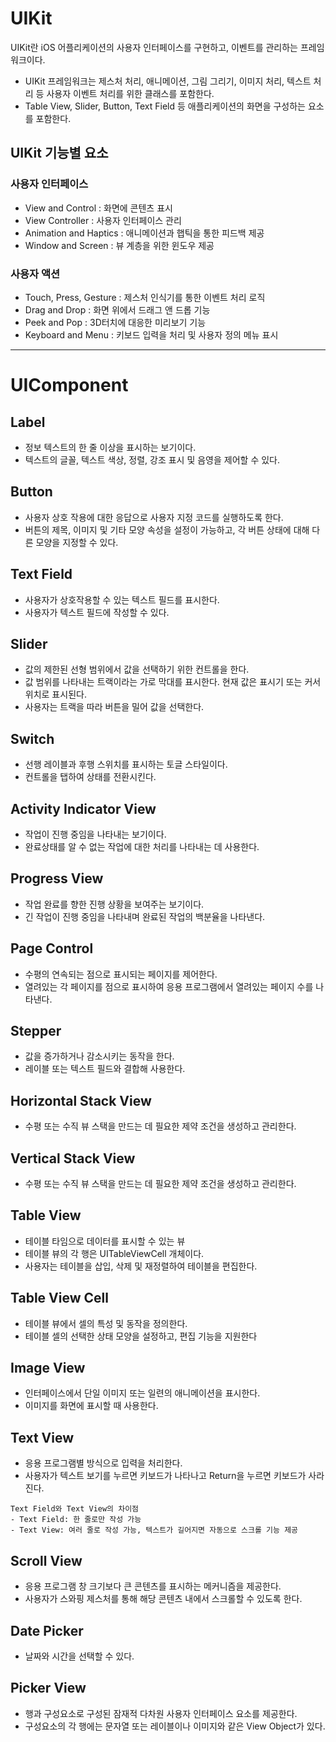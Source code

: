 
# UIKit
UIKit란 iOS 어플리케이션의 사용자 인터페이스를 구현하고, 이벤트를 관리하는 프레임워크이다.
- UIKit 프레임워크는 제스처 처리, 애니메이션, 그림 그리기, 이미지 처리, 텍스트 처리 등 사용자 이벤트 처리를 위한 클래스를 포함한다.
- Table View, Slider, Button, Text Field 등 애플리케이션의 화면을 구성하는 요소를 포함한다.
## UIKit 기능별 요소
### 사용자 인터페이스
- View and Control : 화면에 콘텐츠 표시
- View Controller : 사용자 인터페이스 관리
- Animation and Haptics : 애니메이션과 햅틱을 통한 피드백 제공
- Window and Screen : 뷰 계층을 위한 윈도우 제공
### 사용자 액션
- Touch, Press, Gesture : 제스처 인식기를 통한 이벤트 처리 로직
- Drag and Drop : 화면 위에서 드래그 앤 드롭 기능
- Peek and Pop : 3D터치에 대응한 미리보기 기능
- Keyboard and Menu : 키보드 입력을 처리 및 사용자 정의 메뉴 표시
---
# UIComponent
## Label
- 정보 텍스트의 한 줄 이상을 표시하는 보기이다.
- 텍스트의 글꼴, 텍스트 색상, 정렬, 강조 표시 및 음영을 제어할 수 있다.
## Button
- 사용자 상호 작용에 대한 응답으로 사용자 지정 코드를 실행하도록 한다.
- 버튼의 제목, 이미지 및 기타 모양 속성을 설정이 가능하고, 각 버튼 상태에 대해 다른 모양을 지정할 수 있다.
## Text Field
- 사용자가 상호작용할 수 있는 텍스트 필드를 표시한다.
- 사용자가 텍스트 필드에 작성할 수 있다.
## Slider
- 값의 제한된 선형 범위에서 값을 선택하기 위한 컨트롤을 한다.
- 값 범위를 나타내는 트랙이라는 가로 막대를 표시한다. 현재 값은 표시기 또는 커서 위치로 표시된다.
- 사용자는 트랙을 따라 버튼을 밀어 값을 선택한다.
## Switch
- 선행 레이블과 후행 스위치를 표시하는 토글 스타일이다.
- 컨트롤을 탭하여 상태를 전환시킨다.
## Activity Indicator View
- 작업이 진행 중임을 나타내는 보기이다.
- 완료상태를 알 수 없는 작업에 대한 처리를 나타내는 데 사용한다.
## Progress View
- 작업 완료를 향한 진행 상황을 보여주는 보기이다.
- 긴 작업이 진행 중임을 나타내며 완료된 작업의 백분율을 나타낸다.
## Page Control
- 수평의 연속되는 점으로 표시되는 페이지를 제어한다.
- 열려있는 각 페이지를 점으로 표시하여 응용 프로그램에서 열려있는 페이지 수를 나타낸다.
## Stepper
- 값을 증가하거나 감소시키는 동작을 한다.
- 레이블 또는 텍스트 필드와 결합해 사용한다.
## Horizontal Stack View
- 수평 또는 수직 뷰 스택을 만드는 데 필요한 제약 조건을 생성하고 관리한다.
## Vertical Stack View
- 수평 또는 수직 뷰 스택을 만드는 데 필요한 제약 조건을 생성하고 관리한다.
## Table View
- 테이블 타임으로 데이터를 표시할 수 있는 뷰
- 테이블 뷰의 각 행은 UITableViewCell 개체이다.
- 사용자는 테이블을 삽입, 삭제 및 재정렬하여 테이블을 편집한다.
## Table View Cell
- 테이블 뷰에서 셀의 특성 및 동작을 정의한다.
- 테이블 셀의 선택한 상태 모양을 설정하고, 편집 기능을 지원한다
## Image View
- 인터페이스에서 단일 이미지 또는 일련의 애니메이션을 표시한다.
- 이미지를 화면에 표시할 때 사용한다.
## Text View
- 응용 프로그램별 방식으로 입력을 처리한다.
- 사용자가 텍스트 보기를 누르면 키보드가 나타나고 Return을 누르면 키보드가 사라진다.
```
Text Field와 Text View의 차이점
- Text Field: 한 줄로만 작성 가능
- Text View: 여러 줄로 작성 가능, 텍스트가 길어지면 자동으로 스크롤 기능 제공
```
## Scroll View
- 응용 프로그램 창 크기보다 큰 콘텐츠를 표시하는 메커니즘을 제공한다.
- 사용자가 스와핑 제스처를 통해 해당 콘텐츠 내에서 스크롤할 수 있도록 한다.
## Date Picker
- 날짜와 시간을 선택할 수 있다.
## Picker View
- 행과 구성요소로 구성된 잠재적 다차원 사용자 인터페이스 요소를 제공한다.
- 구성요소의 각 행에는 문자열 또는 레이블이나 이미지와 같은 View Object가 있다.
